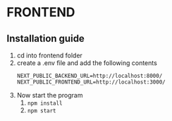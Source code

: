 # FRONTEND

## Installation guide

1. cd into frontend folder
2. create a .env file and add the following contents
   ```
   NEXT_PUBLIC_BACKEND_URL=http://localhost:8000/
   NEXT_PUBLIC_FRONTEND_URL=http://localhost:3000/
   ```
3. Now start the program
   1. ```npm install```
   2. ```npm start```
   
